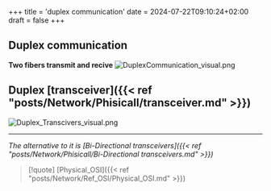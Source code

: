 +++
title = 'duplex communication'
date = 2024-07-22T09:10:24+02:00
draft = false
+++

## Duplex communication
**Two fibers transmit and recive** 
![DuplexCommunication_visual.png](/Notes/DuplexCommunication_visual.png)
## Duplex [transceiver]({{< ref "posts/Network/Phisicall/transceiver.md" >}})
![Duplex_Transcivers_visual.png](/Notes/Duplex_Transcivers_visual.png)

---
*The alternative to it is  [Bi-Directional transceivers]({{< ref "posts/Network/Phisicall/Bi-Directional transceivers.md" >}})*
>[!quote] [Physical_OSI]({{< ref "posts/Network/Ref_OSI/Physical_OSI.md" >}})